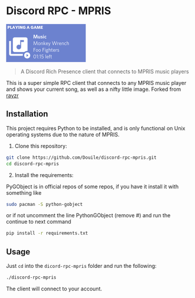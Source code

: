 # Discord RPC - MPRIS

![Example](img/example.png)

> A Discord Rich Presence client that connects to MPRIS music players

This is a super simple RPC client that connects to any MPRIS music player and shows your current song, as well as a nifty little image. Forked from [rayzr](https://github.com/RayzrDev/discord-rpc-mpris)

## Installation

This project requires Python to be installed, and is only functional on Unix operating systems due to the nature of MPRIS.

1. Clone this repository:

```bash
git clone https://github.com/Douile/discord-rpc-mpris.git
cd discord-rpc-mpris
```

2. Install the requirements:

PyGObject is in official repos of some repos, if you have it install it with something like
```bash
sudo pacman -S python-gobject
```
or if not uncomment the line PythonGObject (remove #) and run the continue to next command

```bash
pip install -r requirements.txt
```

## Usage

Just `cd` into the `dicord-rpc-mpris` folder and run the following:

```bash
./discord-rpc-mpris
```

The client will connect to your account.

